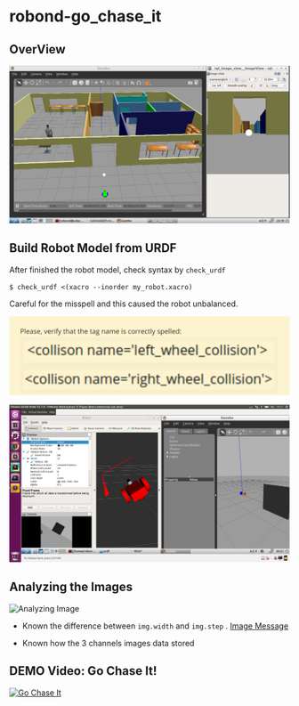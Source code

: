 # robond-go_chase_it
## OverView 
![Ball_Chaser](images/ball_chaser.png)

## Build Robot Model from URDF

After finished the robot model, check syntax by `check_urdf`
```
$ check_urdf <(xacro --inorder my_robot.xacro)
```

Careful for the misspell and this caused the robot unbalanced.

![misspell](images/misspell.png)

![Unblanced Robot](images/unbalance_robot.png)

## Analyzing the Images
![Analyzing Image](images/analyze-image)

* Known the difference between `img.width` and `img.step` . [Image Message](http://docs.ros.org/melodic/api/sensor_msgs/html/msg/Image.html)


* Known how the 3 channels images data stored


## DEMO Video: Go Chase It!

[![Go Chase It](http://img.youtube.com/vi/r7r8TiZP5Z8/0.jpg)](http://www.youtube.com/watch?v=r7r8TiZP5Z8 "Go Chase It!")
